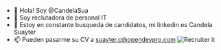 - 👋 Hola! Soy @CandelaSua
- 👀 Soy reclutadora de personal IT
- 🌱 Estoy en constante busqueda de candidatos, mi linkedin es Candela Suayter
- 📫 Pueden pasarme su CV a suayter.c@opendevpro.com
![Recruiter it](https://user-images.githubusercontent.com/106360642/233443146-fba3588d-8077-400f-bf6e-9e94a51ed972.gif)

<!---
CandelaSua/CandelaSua is a ✨ special ✨ repository because its `README.md` (this file) appears on your GitHub profile.
You can click the Preview link to take a look at your changes.
--->
